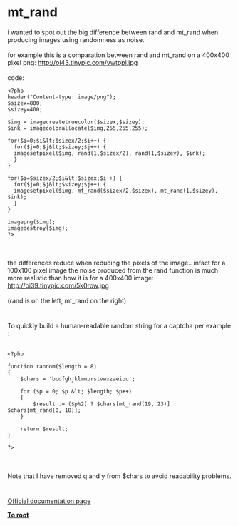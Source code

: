 # mt_rand



i wanted to spot out the big difference between rand and mt_rand when producing images using randomness as noise.<br><br>for example this is a comparation between rand and mt_rand on a 400x400 pixel png: http://oi43.tinypic.com/vwtppl.jpg<br><br>code:<br>

```
<?php
header("Content-type: image/png");
$sizex=800;
$sizey=400;

$img = imagecreatetruecolor($sizex,$sizey);
$ink = imagecolorallocate($img,255,255,255);

for($i=0;$i&lt;$sizex/2;$i++) {
  for($j=0;$j&lt;$sizey;$j++) {
  imagesetpixel($img, rand(1,$sizex/2), rand(1,$sizey), $ink);
  }
}
 
for($i=$sizex/2;$i&lt;$sizex;$i++) {
  for($j=0;$j&lt;$sizey;$j++) {
  imagesetpixel($img, mt_rand($sizex/2,$sizex), mt_rand(1,$sizey), $ink);
  }
}

imagepng($img);
imagedestroy($img);
?>
```
<br><br>the differences reduce when reducing the pixels of the image.. infact for a 100x100 pixel image the noise produced from the rand function is much more realistic than how it is for a 400x400 image: http://oi39.tinypic.com/5k0row.jpg<br><br>(rand is on the left, mt_rand on the right)  

#

To quickly build a human-readable random string for a captcha per example :<br><br>

```
<?php

function random($length = 8)
{      
    $chars = 'bcdfghjklmnprstvwxzaeiou';
    
    for ($p = 0; $p &lt; $length; $p++)
    {
        $result .= ($p%2) ? $chars[mt_rand(19, 23)] : $chars[mt_rand(0, 18)];
    }
    
    return $result;
}

?>
```
<br><br>Note that I have removed q and y from $chars to avoid readability problems.  

#

[Official documentation page](https://www.php.net/manual/en/function.mt-rand.php)

**[To root](/README.md)**